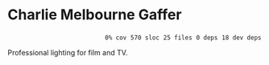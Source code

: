 # Charlie Melbourne Gaffer


<p align="right">
    <code>0% cov</code>&nbsp;
    <code>570 sloc</code>&nbsp;
    <code>25 files</code>&nbsp;
    <code>0 deps</code>&nbsp;
    <code>18 dev deps</code>
</p>

Professional lighting for film and TV.

<!-- START doctoc -->
<!-- END doctoc -->
